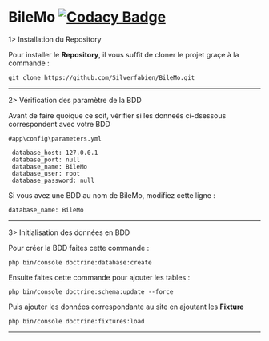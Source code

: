 # BileMo [![Codacy Badge](https://api.codacy.com/project/badge/Grade/50dc16c502d840c8805336b79cfa2214)](https://www.codacy.com/manual/Silverfabien/BileMo?utm_source=github.com&amp;utm_medium=referral&amp;utm_content=Silverfabien/BileMo&amp;utm_campaign=Badge_Grade)

1> Installation du Repository

Pour installer le **Repository**, il vous suffit de cloner le projet graçe à la commande :

    git clone https://github.com/Silverfabien/BileMo.git
    
---

2> Vérification des paramètre de la BDD

Avant de faire quoique ce soit, vérifier si les donneés ci-dsessous correspondent avec votre BDD

    #app\config\parameters.yml
    
     database_host: 127.0.0.1
     database_port: null
     database_name: BileMo
     database_user: root
     database_password: null
     
Si vous avez une BDD au nom de BileMo, modifiez cette ligne :

    database_name: BileMo
    
---

3> Initialisation des données en BDD

Pour créer la BDD faites cette commande :

    php bin/console doctrine:database:create
    
Ensuite faites cette commande pour ajouter les tables :

    php bin/console doctrine:schema:update --force
    
Puis ajouter les données correspondante au site en ajoutant les **Fixture**

    php bin/console doctrine:fixtures:load
    
---
